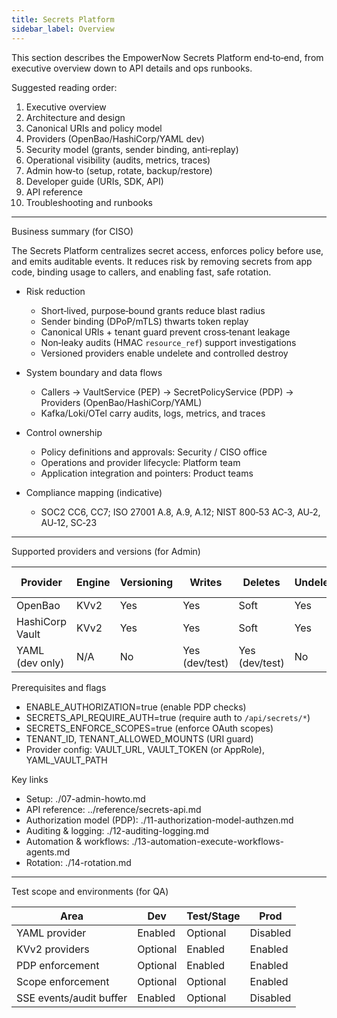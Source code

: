 ```yaml
---
title: Secrets Platform
sidebar_label: Overview
---
```


This section describes the EmpowerNow Secrets Platform end‑to‑end, from executive overview down to API details and ops runbooks.

Suggested reading order:

1) Executive overview
2) Architecture and design
3) Canonical URIs and policy model
4) Providers (OpenBao/HashiCorp/YAML dev)
5) Security model (grants, sender binding, anti‑replay)
6) Operational visibility (audits, metrics, traces)
7) Admin how‑to (setup, rotate, backup/restore)
8) Developer guide (URIs, SDK, API)
9) API reference
10) Troubleshooting and runbooks

---

Business summary (for CISO)

The Secrets Platform centralizes secret access, enforces policy before use, and emits auditable events. It reduces risk by removing secrets from app code, binding usage to callers, and enabling fast, safe rotation.

- Risk reduction
  - Short‑lived, purpose‑bound grants reduce blast radius
  - Sender binding (DPoP/mTLS) thwarts token replay
  - Canonical URIs + tenant guard prevent cross‑tenant leakage
  - Non‑leaky audits (HMAC `resource_ref`) support investigations
  - Versioned providers enable undelete and controlled destroy

- System boundary and data flows
  - Callers → VaultService (PEP) → SecretPolicyService (PDP) → Providers (OpenBao/HashiCorp/YAML)
  - Kafka/Loki/OTel carry audits, logs, metrics, and traces

- Control ownership
  - Policy definitions and approvals: Security / CISO office
  - Operations and provider lifecycle: Platform team
  - Application integration and pointers: Product teams

- Compliance mapping (indicative)
  - SOC2 CC6, CC7; ISO 27001 A.8, A.9, A.12; NIST 800‑53 AC‑3, AU‑2, AU‑12, SC‑23

---

Supported providers and versions (for Admin)

| Provider | Engine | Versioning | Writes | Deletes | Undelete | Destroy versions |
| --- | --- | --- | --- | --- | --- | --- |
| OpenBao | KVv2 | Yes | Yes | Soft | Yes | Yes |
| HashiCorp Vault | KVv2 | Yes | Yes | Soft | Yes | Yes |
| YAML (dev only) | N/A | No | Yes (dev/test) | Yes (dev/test) | No | No |

Prerequisites and flags

- ENABLE_AUTHORIZATION=true (enable PDP checks)
- SECRETS_API_REQUIRE_AUTH=true (require auth to `/api/secrets/*`)
- SECRETS_ENFORCE_SCOPES=true (enforce OAuth scopes)
- TENANT_ID, TENANT_ALLOWED_MOUNTS (URI guard)
- Provider config: VAULT_URL, VAULT_TOKEN (or AppRole), YAML_VAULT_PATH

Key links

- Setup: ./07-admin-howto.md
- API reference: ../reference/secrets-api.md
- Authorization model (PDP): ./11-authorization-model-authzen.md
- Auditing & logging: ./12-auditing-logging.md
- Automation & workflows: ./13-automation-execute-workflows-agents.md
- Rotation: ./14-rotation.md

---

Test scope and environments (for QA)

| Area | Dev | Test/Stage | Prod |
| --- | --- | --- | --- |
| YAML provider | Enabled | Optional | Disabled |
| KVv2 providers | Optional | Enabled | Enabled |
| PDP enforcement | Optional | Enabled | Enabled |
| Scope enforcement | Optional | Optional | Enabled |
| SSE events/audit buffer | Enabled | Optional | Disabled |



